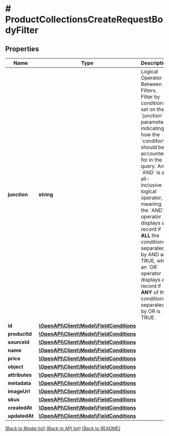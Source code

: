# # ProductCollectionsCreateRequestBodyFilter

## Properties

Name | Type | Description | Notes
------------ | ------------- | ------------- | -------------
**junction** | **string** | Logical Operator Between Filters. Filter by conditions set on the &#x60;junction&#x60; parameter indicating how the &#x60;conditions&#x60; should be accounted for in the query. An &#x60;AND&#x60; is an all-inclusive logical operator, meaning the &#x60;AND&#x60; operator displays a record if **ALL** the conditions separated by AND are TRUE, while  an &#x60;OR&#x60; operator displays a record if **ANY** of the conditions separated by OR is TRUE. | [optional]
**id** | [**\OpenAPI\Client\Model\FieldConditions**](FieldConditions.md) |  | [optional]
**productId** | [**\OpenAPI\Client\Model\FieldConditions**](FieldConditions.md) |  | [optional]
**sourceId** | [**\OpenAPI\Client\Model\FieldConditions**](FieldConditions.md) |  | [optional]
**name** | [**\OpenAPI\Client\Model\FieldConditions**](FieldConditions.md) |  | [optional]
**price** | [**\OpenAPI\Client\Model\FieldConditions**](FieldConditions.md) |  | [optional]
**object** | [**\OpenAPI\Client\Model\FieldConditions**](FieldConditions.md) |  | [optional]
**attributes** | [**\OpenAPI\Client\Model\FieldConditions**](FieldConditions.md) |  | [optional]
**metadata** | [**\OpenAPI\Client\Model\FieldConditions**](FieldConditions.md) |  | [optional]
**imageUrl** | [**\OpenAPI\Client\Model\FieldConditions**](FieldConditions.md) |  | [optional]
**skus** | [**\OpenAPI\Client\Model\FieldConditions**](FieldConditions.md) |  | [optional]
**createdAt** | [**\OpenAPI\Client\Model\FieldConditions**](FieldConditions.md) |  | [optional]
**updatedAt** | [**\OpenAPI\Client\Model\FieldConditions**](FieldConditions.md) |  | [optional]

[[Back to Model list]](../../README.md#models) [[Back to API list]](../../README.md#endpoints) [[Back to README]](../../README.md)

